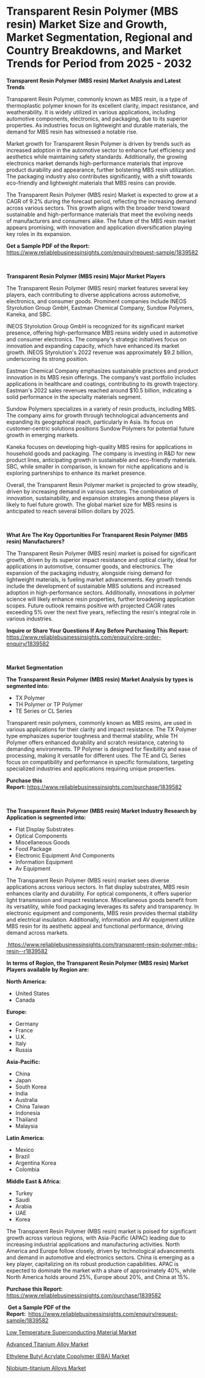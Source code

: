 <p><h1>Transparent Resin Polymer (MBS resin) Market Size and Growth, Market Segmentation, Regional and Country Breakdowns, and Market Trends for Period from 2025 -  2032</h1></p><p><strong>Transparent Resin Polymer (MBS resin) Market Analysis and Latest Trends</strong></p>
<p><p>Transparent Resin Polymer, commonly known as MBS resin, is a type of thermoplastic polymer known for its excellent clarity, impact resistance, and weatherability. It is widely utilized in various applications, including automotive components, electronics, and packaging, due to its superior properties. As industries focus on lightweight and durable materials, the demand for MBS resin has witnessed a notable rise.</p><p>Market growth for Transparent Resin Polymer is driven by trends such as increased adoption in the automotive sector to enhance fuel efficiency and aesthetics while maintaining safety standards. Additionally, the growing electronics market demands high-performance materials that improve product durability and appearance, further bolstering MBS resin utilization. The packaging industry also contributes significantly, with a shift towards eco-friendly and lightweight materials that MBS resins can provide.</p><p>The Transparent Resin Polymer (MBS resin) Market is expected to grow at a CAGR of 9.2% during the forecast period, reflecting the increasing demand across various sectors. This growth aligns with the broader trend toward sustainable and high-performance materials that meet the evolving needs of manufacturers and consumers alike. The future of the MBS resin market appears promising, with innovation and application diversification playing key roles in its expansion.</p></p>
<p><strong>Get a Sample PDF of the Report:&nbsp;</strong> <a href="https://www.reliablebusinessinsights.com/enquiry/request-sample/1839582?utm_campaign=113&utm_medium=2&utm_source=Github&utm_content=ia&utm_term=03022025&utm_id=transparent-resin-polymer-mbs-resin">https://www.reliablebusinessinsights.com/enquiry/request-sample/1839582</a></p>
<p>&nbsp;</p>
<p><strong>Transparent Resin Polymer (MBS resin) Major Market Players</strong></p>
<p><p>The Transparent Resin Polymer (MBS resin) market features several key players, each contributing to diverse applications across automotive, electronics, and consumer goods. Prominent companies include INEOS Styrolution Group GmbH, Eastman Chemical Company, Sundow Polymers, Kaneka, and SBC.</p><p>INEOS Styrolution Group GmbH is recognized for its significant market presence, offering high-performance MBS resins widely used in automotive and consumer electronics. The company's strategic initiatives focus on innovation and expanding capacity, which have enhanced its market growth. INEOS Styrolution's 2022 revenue was approximately $9.2 billion, underscoring its strong position.</p><p>Eastman Chemical Company emphasizes sustainable practices and product innovation in its MBS resin offerings. The company’s vast portfolio includes applications in healthcare and coatings, contributing to its growth trajectory. Eastman's 2022 sales revenues reached around $10.5 billion, indicating a solid performance in the specialty materials segment.</p><p>Sundow Polymers specializes in a variety of resin products, including MBS. The company aims for growth through technological advancements and expanding its geographical reach, particularly in Asia. Its focus on customer-centric solutions positions Sundow Polymers for potential future growth in emerging markets.</p><p>Kaneka focuses on developing high-quality MBS resins for applications in household goods and packaging. The company is investing in R&D for new product lines, anticipating growth in sustainable and eco-friendly materials. SBC, while smaller in comparison, is known for niche applications and is exploring partnerships to enhance its market presence.</p><p>Overall, the Transparent Resin Polymer market is projected to grow steadily, driven by increasing demand in various sectors. The combination of innovation, sustainability, and expansion strategies among these players is likely to fuel future growth. The global market size for MBS resins is anticipated to reach several billion dollars by 2025.</p></p>
<p>&nbsp;</p>
<p><strong>What Are The Key Opportunities For Transparent Resin Polymer (MBS resin) Manufacturers?</strong></p>
<p><p>The Transparent Resin Polymer (MBS resin) market is poised for significant growth, driven by its superior impact resistance and optical clarity, ideal for applications in automotive, consumer goods, and electronics. The expansion of the packaging industry, alongside rising demand for lightweight materials, is fueling market advancements. Key growth trends include the development of sustainable MBS solutions and increased adoption in high-performance sectors. Additionally, innovations in polymer science will likely enhance resin properties, further broadening application scopes. Future outlook remains positive with projected CAGR rates exceeding 5% over the next five years, reflecting the resin's integral role in various industries.</p></p>
<p><strong>Inquire or Share Your Questions If Any Before Purchasing This Report:</strong> <a href="https://www.reliablebusinessinsights.com/enquiry/pre-order-enquiry/1839582?utm_campaign=113&utm_medium=2&utm_source=Github&utm_content=ia&utm_term=03022025&utm_id=transparent-resin-polymer-mbs-resin">https://www.reliablebusinessinsights.com/enquiry/pre-order-enquiry/1839582</a></p>
<p>&nbsp;</p>
<p><strong>Market Segmentation</strong></p>
<p><strong>The Transparent Resin Polymer (MBS resin) Market Analysis by types is segmented into:</strong></p>
<p><ul><li>TX Polymer</li><li>TH Polymer or TP Polymer</li><li>TE Series or CL Series</li></ul></p>
<p><p>Transparent resin polymers, commonly known as MBS resins, are used in various applications for their clarity and impact resistance. The TX Polymer type emphasizes superior toughness and thermal stability, while TH Polymer offers enhanced durability and scratch resistance, catering to demanding environments. TP Polymer is designed for flexibility and ease of processing, making it versatile for different uses. The TE and CL Series focus on compatibility and performance in specific formulations, targeting specialized industries and applications requiring unique properties.</p></p>
<p><strong>Purchase this Report:&nbsp;</strong><a href="https://www.reliablebusinessinsights.com/purchase/1839582?utm_campaign=113&utm_medium=2&utm_source=Github&utm_content=ia&utm_term=03022025&utm_id=transparent-resin-polymer-mbs-resin">https://www.reliablebusinessinsights.com/purchase/1839582</a></p>
<p>&nbsp;</p>
<p><strong>The Transparent Resin Polymer (MBS resin) Market Industry Research by Application is segmented into:</strong></p>
<p><ul><li>Flat Display Substrates</li><li>Optical Components</li><li>Miscellaneous Goods</li><li>Food Package</li><li>Electronic Equipment And Components</li><li>Information Equipment</li><li>Av Equipment</li></ul></p>
<p><p>The Transparent Resin Polymer (MBS resin) market sees diverse applications across various sectors. In flat display substrates, MBS resin enhances clarity and durability. For optical components, it offers superior light transmission and impact resistance. Miscellaneous goods benefit from its versatility, while food packaging leverages its safety and transparency. In electronic equipment and components, MBS resin provides thermal stability and electrical insulation. Additionally, information and AV equipment utilize MBS resin for its aesthetic appeal and functional performance, driving demand across markets.</p></p>
<p><a href="https://www.reliablebusinessinsights.com/transparent-resin-polymer-mbs-resin--r1839582?utm_campaign=113&utm_medium=2&utm_source=Github&utm_content=ia&utm_term=03022025&utm_id=transparent-resin-polymer-mbs-resin">&nbsp;https://www.reliablebusinessinsights.com/transparent-resin-polymer-mbs-resin--r1839582</a></p>
<p><strong>In terms of Region, the Transparent Resin Polymer (MBS resin) Market Players available by Region are:</strong></p>
<p>
    <p> <strong> North America: </strong>
        <ul>
            <li>United States</li>
            <li>Canada</li>
        </ul>
        </p> 
    <p> <strong> Europe: </strong>
        <ul>
            <li>Germany</li>
            <li>France</li>
            <li>U.K.</li>
            <li>Italy</li>
            <li>Russia</li>
        </ul>
        </p> 
    <p> <strong> Asia-Pacific: </strong>
        <ul>
            <li>China</li>
            <li>Japan</li>
            <li>South Korea</li>
            <li>India</li>
            <li>Australia</li>
            <li>China Taiwan</li>
            <li>Indonesia</li>
            <li>Thailand</li>
            <li>Malaysia</li>
        </ul>
        </p> 
    <p> <strong> Latin America: </strong>
        <ul>
            <li>Mexico</li>
            <li>Brazil</li>
            <li>Argentina Korea</li>
            <li>Colombia</li>
        </ul>
        </p> 
    <p> <strong> Middle East & Africa: </strong>
        <ul>
            <li>Turkey</li>
            <li>Saudi</li>
            <li>Arabia</li>
            <li>UAE</li>
            <li>Korea</li>
        </ul>
    </p>
    </p>
<p><p>The Transparent Resin Polymer (MBS resin) market is poised for significant growth across various regions, with Asia-Pacific (APAC) leading due to increasing industrial applications and manufacturing activities. North America and Europe follow closely, driven by technological advancements and demand in automotive and electronics sectors. China is emerging as a key player, capitalizing on its robust production capabilities. APAC is expected to dominate the market with a share of approximately 40%, while North America holds around 25%, Europe about 20%, and China at 15%.</p></p>
<p><strong>Purchase this Report: </strong><a href="https://www.reliablebusinessinsights.com/purchase/1839582?utm_campaign=113&utm_medium=2&utm_source=Github&utm_content=ia&utm_term=03022025&utm_id=transparent-resin-polymer-mbs-resin">https://www.reliablebusinessinsights.com/purchase/1839582</a></p>
<p>&nbsp;<strong>Get a Sample PDF of the Report:&nbsp;&nbsp;</strong><a href="https://www.reliablebusinessinsights.com/enquiry/request-sample/1839582?utm_campaign=113&utm_medium=2&utm_source=Github&utm_content=ia&utm_term=03022025&utm_id=transparent-resin-polymer-mbs-resin">https://www.reliablebusinessinsights.com/enquiry/request-sample/1839582</a></p>
<p><strong></strong></p>
<p><p><a href="https://github.com/zanoligarav/Market-Research-Report-List-1/blob/main/low-temperature-superconducting-material-market.md?utm_campaign=113&utm_medium=2&utm_source=Github&utm_content=ia&utm_term=03022025&utm_id=transparent-resin-polymer-mbs-resin">Low Temperature Superconducting Material Market</a></p><p><a href="https://github.com/qetelosooya/Market-Research-Report-List-1/blob/main/advanced-titanium-alloy-market.md?utm_campaign=113&utm_medium=2&utm_source=Github&utm_content=ia&utm_term=03022025&utm_id=transparent-resin-polymer-mbs-resin">Advanced Titanium Alloy Market</a></p><p><a href="https://github.com/deyniphytic/Market-Research-Report-List-1/blob/main/ethylene-butyl-acrylate-copolymer-eba-market.md?utm_campaign=113&utm_medium=2&utm_source=Github&utm_content=ia&utm_term=03022025&utm_id=transparent-resin-polymer-mbs-resin">Ethylene Butyl Acrylate Copolymer (EBA) Market</a></p><p><a href="https://github.com/haaszgettre6/Market-Research-Report-List-1/blob/main/niobium-titanium-alloys-market.md?utm_campaign=113&utm_medium=2&utm_source=Github&utm_content=ia&utm_term=03022025&utm_id=transparent-resin-polymer-mbs-resin">Niobium-titanium Alloys Market</a></p></p>